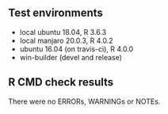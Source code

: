 ## Test environments
* local ubuntu 18.04, R 3.6.3
* local manjaro 20.0.3, R 4.0.2
* ubuntu 16.04 (on travis-ci), R 4.0.0
* win-builder (devel and release)

## R CMD check results
There were no ERRORs, WARNINGs or NOTEs. 
